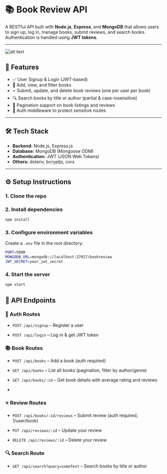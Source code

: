 # 📚 Book Review API

A RESTful API built with **Node.js**, **Express**, and **MongoDB** that allows users to sign up, log in, manage books, submit reviews, and search books. Authentication is handled using **JWT tokens**.

---

![alt text](<Screenshot 2025-06-09 at 3.04.08 PM.png>)

## 🚀 Features

- ✅ User Signup & Login (JWT-based)
- 📖 Add, view, and filter books
- ⭐ Submit, update, and delete book reviews (one per user per book)
- 🔍 Search books by title or author (partial & case-insensitive)
- 🧾 Pagination support on book listings and reviews
- 🔐 Auth middleware to protect sensitive routes

---

## 🛠 Tech Stack

- **Backend:** Node.js, Express.js
- **Database:** MongoDB (Mongoose ODM)
- **Authentication:** JWT (JSON Web Tokens)
- **Others:** dotenv, bcryptjs, cors

---
## ⚙️ Setup Instructions

### 1. Clone the repo
### 2. Install dependencies
```bash
npm install
```

### 3. Configure environment variables

Create a `.env` file in the root directory:
```bash
PORT=5000
MONGODB_URL=mongodb://localhost:27017/bookreview
JWT_SECRET=your_jwt_secret
```

### 4. Start the server
```bash
npm start
```

## 🧪 API Endpoints

### 🔐 Auth Routes

-   `POST /api/signup` – Register a user
    
-   `POST /api/login` – Log in & get JWT token

### 📚 Book Routes

-   `POST /api/books` – Add a book (auth required)
    
-   `GET /api/books` – List all books (pagination, filter by author/genre)
    
-   `GET /api/books/:id` – Get book details with average rating and reviews
-
### ⭐ Review Routes

-   `POST /api/books/:id/reviews` – Submit review (auth required, 1/user/book)
    
-   `PUT /api/reviews/:id` – Update your review
    
-   `DELETE /api/reviews/:id` – Delete your review
    

### 🔍 Search Route

-   `GET /api/search?query=someText` – Search books by title or author
